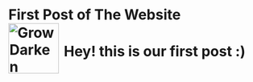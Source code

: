 # First Post of The Website<br><img src="https://cdn.glitch.com/26e999b9-4f28-4341-8a98-80460a3cab4c%2F42ff1a92e55e1c9e5d1492be5ad19219.png?v=1629674795514" alt="GrowDarken" style="float: left; margin-right: 10px; width: 100px" />

# Hey! this is our first post :)